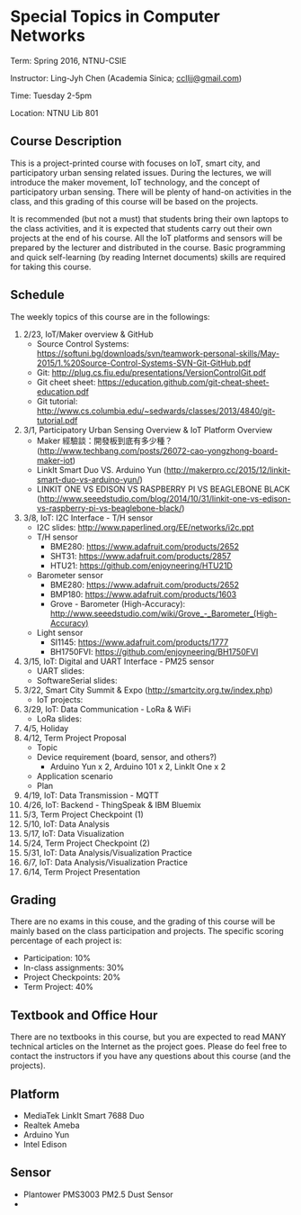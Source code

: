 # Special Topics in Computer Networks

Term: Spring 2016, NTNU-CSIE

Instructor: Ling-Jyh Chen (Academia Sinica; cclljj@gmail.com)

Time: Tuesday 2-5pm

Location: NTNU Lib 801

## Course Description

This is a project-printed course with focuses on IoT, smart city, and participatory urban sensing related issues. During the lectures, we will introduce the maker movement, IoT technology, and the concept of participatory urban sensing. There will be plenty of hand-on activities in the class, and this grading of this course will be based on the projects.

It is recommended (but not a must) that students bring their own laptops to the class activities, and it is expected that students carry out their own projects at the end of his course. All the IoT platforms and sensors will be prepared by the lecturer and distributed in the course. Basic programming and quick self-learning (by reading Internet documents) skills are required for taking this course.

## Schedule

The weekly topics of this course are in the followings:

1. 2/23, IoT/Maker overview & GitHub
   - Source Control Systems: https://softuni.bg/downloads/svn/teamwork-personal-skills/May-2015/1.%20Source-Control-Systems-SVN-Git-GitHub.pdf
   - Git: http://plug.cs.fiu.edu/presentations/VersionControlGit.pdf
   - Git cheet sheet: https://education.github.com/git-cheat-sheet-education.pdf
   - Git tutorial: http://www.cs.columbia.edu/~sedwards/classes/2013/4840/git-tutorial.pdf
2. 3/1, Participatory Urban Sensing Overview & IoT Platform Overview
   - Maker 經驗談：開發板到底有多少種？(http://www.techbang.com/posts/26072-cao-yongzhong-board-maker-iot)
   - LinkIt Smart Duo VS. Arduino Yun (http://makerpro.cc/2015/12/linkit-smart-duo-vs-arduino-yun/)
   - LINKIT ONE VS EDISON VS RASPBERRY PI VS BEAGLEBONE BLACK (http://www.seeedstudio.com/blog/2014/10/31/linkit-one-vs-edison-vs-raspberry-pi-vs-beaglebone-black/)
3. 3/8, IoT: I2C Interface - T/H sensor 
   - I2C slides: http://www.paperlined.org/EE/networks/i2c.ppt
   - T/H sensor
      - BME280: https://www.adafruit.com/products/2652
      - SHT31: https://www.adafruit.com/products/2857
      - HTU21: https://github.com/enjoyneering/HTU21D
   - Barometer sensor
      - BME280: https://www.adafruit.com/products/2652
      - BMP180: https://www.adafruit.com/products/1603
      - Grove - Barometer (High-Accuracy): http://www.seeedstudio.com/wiki/Grove_-_Barometer_(High-Accuracy)
   - Light sensor
      - SI1145: https://www.adafruit.com/products/1777
      - BH1750FVI: https://github.com/enjoyneering/BH1750FVI
4. 3/15, IoT: Digital and UART Interface - PM25 sensor
   - UART slides:
   - SoftwareSerial slides:
5. 3/22, Smart City Summit & Expo (http://smartcity.org.tw/index.php)
   - IoT projects:
6. 3/29, IoT: Data Communication - LoRa & WiFi
   - LoRa slides:
7. 4/5, Holiday
8. 4/12, Term Project Proposal
   - Topic
   - Device requirement (board, sensor, and others?)
      - Arduino Yun x 2, Arduino 101 x 2, LinkIt One x 2 
   - Application scenario
   - Plan
9. 4/19, IoT: Data Transmission - MQTT
10. 4/26, IoT: Backend - ThingSpeak & IBM Bluemix
11. 5/3, Term Project Checkpoint (1)
12. 5/10, IoT: Data Analysis
13. 5/17, IoT: Data Visualization
14. 5/24, Term Project Checkpoint (2)
15. 5/31, IoT: Data Analysis/Visualization Practice
16. 6/7, IoT: Data Analysis/Visualization Practice
17. 6/14, Term Project Presentation

## Grading

There are no exams in this couse, and the grading of this course will be mainly based on the class participation and projects. The specific scoring percentage of each project is:

- Participation: 10%
- In-class assignments: 30%
- Project Checkpoints: 20%
- Term Project: 40%

## Textbook and Office Hour

There are no textbooks in this course, but you are expected to read MANY technical articles on the Internet as the project goes. Please do feel free to contact the instructors if you have any questions about this course (and the projects).

## Platform
 - MediaTek LinkIt Smart 7688 Duo
 - Realtek Ameba
 - Arduino Yun
 - Intel Edison
## Sensor
 - Plantower PMS3003 PM2.5 Dust Sensor
 - 
